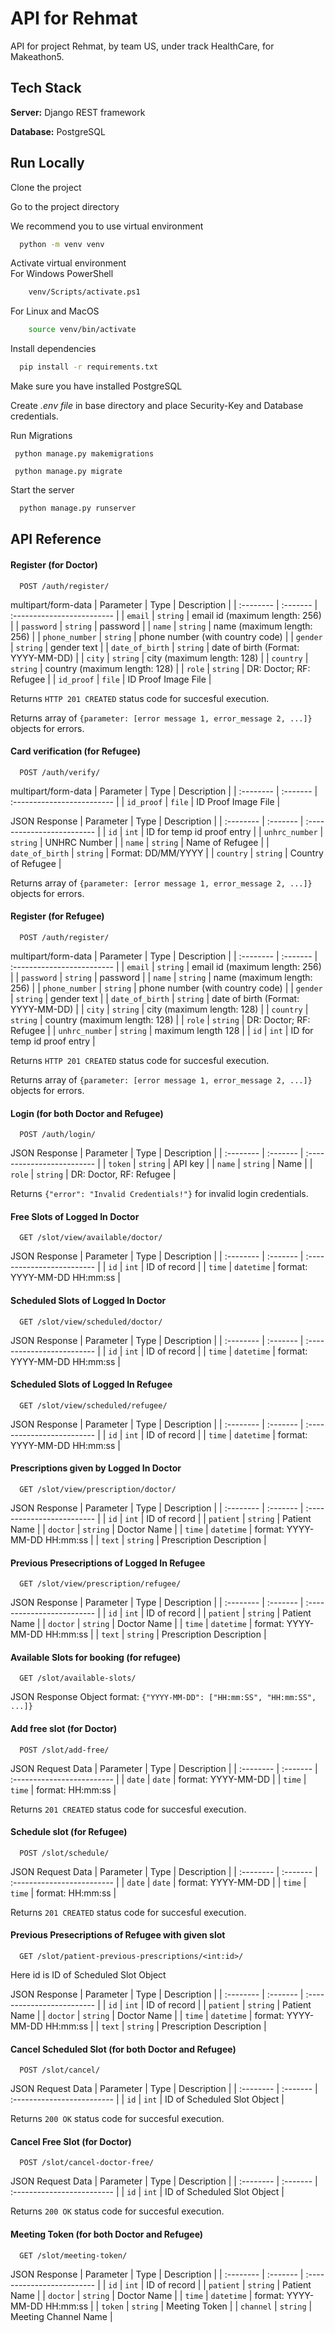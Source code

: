 
# API for Rehmat

API for project Rehmat, by team US, under track HealthCare, for Makeathon5.




## Tech Stack

**Server:** Django REST framework

**Database:** PostgreSQL



  
## Run Locally


Clone the project


Go to the project directory


We recommend you to use virtual environment

```bash
  python -m venv venv
```

Activate virtual environment   
For Windows PowerShell
```bash
    venv/Scripts/activate.ps1
```
For Linux and MacOS
```bash
    source venv/bin/activate
```

Install dependencies

```bash
  pip install -r requirements.txt
```

Make sure you have installed PostgreSQL

Create *.env file* in base directory and place Security-Key and Database credentials.

Run Migrations

```
 python manage.py makemigrations
```
```
 python manage.py migrate
```

Start the server

```bash
  python manage.py runserver
```



  
## API Reference

#### Register (for Doctor)

```http
  POST /auth/register/
```
multipart/form-data
| Parameter | Type     | Description                |
| :-------- | :------- | :------------------------- |
| `email` | `string` | email id (maximum length: 256) |
| `password` | `string` | password | 
| `name` | `string` | name (maximum length: 256) |
| `phone_number` | `string` | phone number (with country code) | 
| `gender` | `string` | gender text | 
| `date_of_birth` | `string` | date of birth (Format: YYYY-MM-DD) |
| `city` | `string` | city (maximum length: 128) | 
| `country` | `string` | country (maximum length: 128) |
| `role` | `string` | DR: Doctor; RF: Refugee |
| `id_proof` | `file` | ID Proof Image File |

Returns `HTTP 201 CREATED` status code for succesful execution.

Returns array of `{parameter: [error message 1, error_message 2, ...]}` objects for errors.


#### Card verification (for Refugee)

```http
  POST /auth/verify/
```
multipart/form-data
| Parameter | Type     | Description                |
| :-------- | :------- | :------------------------- |
| `id_proof` | `file` | ID Proof Image File |

JSON Response
| Parameter | Type     | Description                |
| :-------- | :------- | :------------------------- |
| `id` | `int` | ID for temp id proof entry |
| `unhrc_number` | `string` | UNHRC Number |
| `name` | `string` | Name of Refugee |
| `date_of_birth` | `string` | Format: DD/MM/YYYY |
| `country` | `string` | Country of Refugee |

Returns array of `{parameter: [error message 1, error_message 2, ...]}` objects for errors.


#### Register (for Refugee)

```http
  POST /auth/register/
```
multipart/form-data
| Parameter | Type     | Description                |
| :-------- | :------- | :------------------------- |
| `email` | `string` | email id (maximum length: 256) |
| `password` | `string` | password | 
| `name` | `string` | name (maximum length: 256) |
| `phone_number` | `string` | phone number (with country code) |
| `gender` | `string` | gender text | 
| `date_of_birth` | `string` | date of birth (Format: YYYY-MM-DD) |
| `city` | `string` | city (maximum length: 128) | 
| `country` | `string` | country (maximum length: 128) |
| `role` | `string` | DR: Doctor; RF: Refugee |
| `unhrc_number` | `string` | maximum length 128 |
| `id` | `int` | ID for temp id proof entry |

Returns `HTTP 201 CREATED` status code for succesful execution.

Returns array of `{parameter: [error message 1, error_message 2, ...]}` objects for errors.


#### Login (for both Doctor and Refugee)

```http
  POST /auth/login/
```
JSON Response
| Parameter | Type     | Description                |
| :-------- | :------- | :------------------------- |
| `token` | `string` | API key |
| `name` | `string` | Name |
| `role` | `string` | DR: Doctor, RF: Refugee |

Returns `{"error": "Invalid Credentials!"}` for invalid login credentials.


#### Free Slots of Logged In Doctor

```http
  GET /slot/view/available/doctor/
```
JSON Response
| Parameter | Type     | Description                |
| :-------- | :------- | :------------------------- |
| `id` | `int` | ID of record |
| `time` | `datetime` | format: YYYY-MM-DD HH:mm:ss |


#### Scheduled Slots of Logged In Doctor

```http
  GET /slot/view/scheduled/doctor/
```
JSON Response
| Parameter | Type     | Description                |
| :-------- | :------- | :------------------------- |
| `id` | `int` | ID of record |
| `time` | `datetime` | format: YYYY-MM-DD HH:mm:ss |


#### Scheduled Slots of Logged In Refugee

```http
  GET /slot/view/scheduled/refugee/
```
JSON Response
| Parameter | Type     | Description                |
| :-------- | :------- | :------------------------- |
| `id` | `int` | ID of record |
| `time` | `datetime` | format: YYYY-MM-DD HH:mm:ss |


#### Prescriptions given by Logged In Doctor

```http
  GET /slot/view/prescription/doctor/
```
JSON Response
| Parameter | Type     | Description                |
| :-------- | :------- | :------------------------- |
| `id` | `int` | ID of record |
| `patient` | `string` | Patient Name |
| `doctor` | `string` | Doctor Name |
| `time` | `datetime` | format: YYYY-MM-DD HH:mm:ss |
| `text` | `string` | Prescription Description |


#### Previous Presecriptions of Logged In Refugee

```http
  GET /slot/view/prescription/refugee/
```
JSON Response
| Parameter | Type     | Description                |
| :-------- | :------- | :------------------------- |
| `id` | `int` | ID of record |
| `patient` | `string` | Patient Name |
| `doctor` | `string` | Doctor Name |
| `time` | `datetime` | format: YYYY-MM-DD HH:mm:ss |
| `text` | `string` | Prescription Description |

#### Available Slots for booking (for refugee)

```http
  GET /slot/available-slots/
```
JSON Response Object format:
`{"YYYY-MM-DD": ["HH:mm:SS", "HH:mm:SS", ...]}`


#### Add free slot (for Doctor)

```http
  POST /slot/add-free/
```
JSON Request Data
| Parameter | Type     | Description                |
| :-------- | :------- | :------------------------- |
| `date` | `date` | format: YYYY-MM-DD |
| `time` | `time` | format: HH:mm:ss |

Returns `201 CREATED` status code for succesful execution.


#### Schedule slot (for Refugee)

```http
  POST /slot/schedule/
```
JSON Request Data
| Parameter | Type     | Description                |
| :-------- | :------- | :------------------------- |
| `date` | `date` | format: YYYY-MM-DD |
| `time` | `time` | format: HH:mm:ss |

Returns `201 CREATED` status code for succesful execution.


#### Previous Presecriptions of Refugee with given slot

```http
  GET /slot/patient-previous-prescriptions/<int:id>/
```
Here id is ID of Scheduled Slot Object

JSON Response
| Parameter | Type     | Description                |
| :-------- | :------- | :------------------------- |
| `id` | `int` | ID of record |
| `patient` | `string` | Patient Name |
| `doctor` | `string` | Doctor Name |
| `time` | `datetime` | format: YYYY-MM-DD HH:mm:ss |
| `text` | `string` | Prescription Description |


#### Cancel Scheduled Slot (for both Doctor and Refugee)

```http
  POST /slot/cancel/
```
JSON Request Data
| Parameter | Type     | Description                |
| :-------- | :------- | :------------------------- |
| `id` | `int` | ID of Scheduled Slot Object |

Returns `200 OK` status code for succesful execution.


#### Cancel Free Slot (for Doctor)

```http
  POST /slot/cancel-doctor-free/
```
JSON Request Data
| Parameter | Type     | Description                |
| :-------- | :------- | :------------------------- |
| `id` | `int` | ID of Scheduled Slot Object |

Returns `200 OK` status code for succesful execution.


#### Meeting Token (for both Doctor and Refugee)

```http
  GET /slot/meeting-token/
```
JSON Response
| Parameter | Type     | Description                |
| :-------- | :------- | :------------------------- |
| `id` | `int` | ID of record |
| `patient` | `string` | Patient Name |
| `doctor` | `string` | Doctor Name |
| `time` | `datetime` | format: YYYY-MM-DD HH:mm:ss |
| `token` | `string` | Meeting Token |
| `channel` | `string` | Meeting Channel Name |
